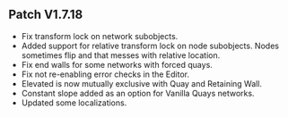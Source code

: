 ﻿## Patch V1.7.18
* Fix transform lock on network subobjects.
* Added support for relative transform lock on node subobjects. Nodes sometimes flip and that messes with relative location.
* Fix end walls for some networks with forced quays.
* Fix not re-enabling error checks in the Editor.
* Elevated is now mutually exclusive with Quay and Retaining Wall.
* Constant slope added as an option for Vanilla Quays networks.
* Updated some localizations.